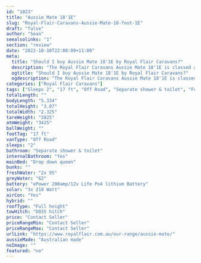 ```yaml
---
id: "1023"
title: "Aussie Mate 18'1E"
slug: "Royal-Flair-Caravans-Aussie-Mate-18-foot-1E"
draft: "false"
author: "Sean"
seealsolinks: "1"
section: "review"
date: "2022-10-10T22:00:09+11:00"
meta:
  title: "Should I buy Aussie Mate 18'1E by Royal Flair Caravans?"
  description: "The Royal Flair Caravans Aussie Mate 18'1E is classed as Off Road, and sleeps 2 people. It is Australian made and comes in at 17 ft. It generally has Separate shower & toilet."
  ogtitle: "Should I buy Aussie Mate 18'1E by Royal Flair Caravans?"
  ogdescription: "The Royal Flair Caravans Aussie Mate 18'1E is classed as Off Road, and sleeps 2 people. It is Australian made and comes in at 17 ft. It generally has Separate shower & toilet."
categories: ["Royal Flair Caravans"]
tags: ["Sleeps 2", "17 ft", "Off Road", "Separate shower & toilet", "Full height", "Price Unknown", "Australian made"]
totalLength: ""
bodyLength: "5.334"
totalHeight: "3.07"
totalWidth: "2.325"
tareWeight: "2825"
atmWeight: "3425"
ballWeight: ""
footTag: "17 ft"
vanType: "Off Road"
sleeps: "2"
bathroom: "Separate shower & toilet"
internalBathroom: "Yes"
mainBed: "Drop down queen"
bunks: ""
freshWater: "2x 95"
greyWater: "62"
battery: "ePower 200amp/12v Life Po4 lithium Battery"
solar: "3x 210 Watt"
airCon: "Yes"
hybrid: ""
roofType: "Full height"
towHitch: "DO35 hitch"
price: "Contact Seller"
priceRangeMin: "Contact Seller"
priceRangeMax: "Contact Seller"
urlLink: "https://www.royalflair.com.au/our-range/aussie-mate/"
aussieMade: "Australian made"
noImage: ""
featured: "no"
---
```

